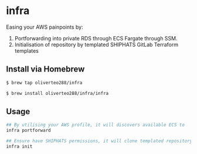 # infra

Easing your AWS painpoints by:

1) Portforwarding into private RDS through ECS Fargate through SSM.
2) Initialisation of repository by templated SHIPHATS GitLab Terraform templates


## Install via Homebrew

```bash
$ brew tap oliverteo288/infra

$ brew install oliverteo288/infra/infra
```

## Usage

````bash
## By utilising your AWS profile, it will discovers available ECS to 
infra portforward

## Ensure have SHIPHATS permissions, it will clone templated repository onto local folder
infra init
````  
